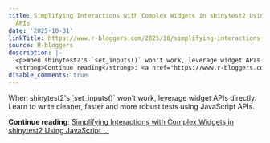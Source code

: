 ```yaml
---
title: Simplifying Interactions with Complex Widgets in shinytest2 Using JavaScript
  APIs
date: '2025-10-31'
linkTitle: https://www.r-bloggers.com/2025/10/simplifying-interactions-with-complex-widgets-in-shinytest2-using-javascript-apis/
source: R-bloggers
description: |-
  <p>When shinytest2's `set_inputs()` won't work, leverage widget APIs directly. Learn to write cleaner, faster and more robust tests using JavaScript APIs.</p>
  <strong>Continue reading</strong>: <a href="https://www.r-bloggers.com/2025/10/simplifying-interactions-with-complex-widgets-in-shinytest2-using-javascript-apis/">Simplifying Interactions with Complex Widgets in shinytest2 Using JavaScript ...
disable_comments: true
---
```

<p>When shinytest2's `set_inputs()` won't work, leverage widget APIs directly. Learn to write cleaner, faster and more robust tests using JavaScript APIs.</p>
<strong>Continue reading</strong>: <a href="https://www.r-bloggers.com/2025/10/simplifying-interactions-with-complex-widgets-in-shinytest2-using-javascript-apis/">Simplifying Interactions with Complex Widgets in shinytest2 Using JavaScript ...